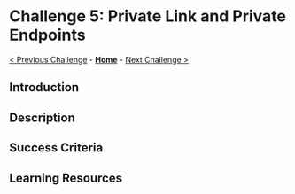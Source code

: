 # Challenge 5: Private Link and Private Endpoints

[< Previous Challenge](./04-AzureADPrincipalPropagation.md) - **[Home](../README.md)** - [Next Challenge >](./06-Chatbot.md)

## Introduction

## Description

## Success Criteria

## Learning Resources




